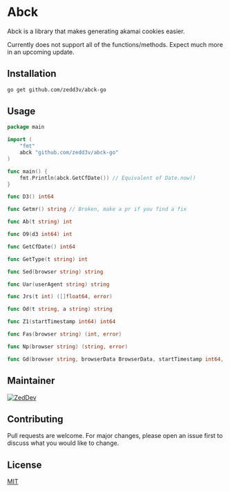 # Abck

Abck is a library that makes generating akamai cookies easier.

Currently does not support all of the functions/methods. Expect much more in an upcoming update.


## Installation

```bash
go get github.com/zedd3v/abck-go
```

## Usage

```go
package main

import (
	"fmt"
	abck "github.com/zedd3v/abck-go"
)

func main() {
	fmt.Println(abck.GetCfDate()) // Equivalent of Date.now()
}
```

```go
func D3() int64

func Getmr() string // Broken, make a pr if you find a fix

func Ab(t string) int

func O9(d3 int64) int

func GetCfDate() int64

func GetType(t string) int

func Sed(browser string) string

func Uar(userAgent string) string

func Jrs(t int) ([]float64, error)

func Od(t string, a string) string

func Z1(startTimestamp int64) int64

func Fas(browser string) (int, error)

func Np(browser string) (string, error)

func Gd(browser string, browserData BrowserData, startTimestamp int64, d3 int64) (string, error)
```

## Maintainer

[![ZedDev](https://github.com/zedd3v.png?size=100)](https://abck.dev/)

## Contributing
Pull requests are welcome. For major changes, please open an issue first to discuss what you would like to change.

## License
[MIT](https://choosealicense.com/licenses/mit/)
